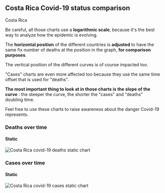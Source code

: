 ## Costa Rica Covid-19 status comparison 

Costa Rica



Be careful, all those charts use a **logarithmic scale**, because it's the best way to analyze how the epidemic is evolving.
 
The **horizontal position** of the different countries is **adjusted** to have the same fix number of deaths at the position in the graph, **for comparison purposes**.

The vertical position of the different curves is of course impacted too.

"Cases" charts are even more affected too because they use the same time offset that is used for "deaths".

**The most important thing to look at in those charts is the slope of the curve** : the steeper the curve, the shorter the "cases" and "deaths" doubling time.

Feel free to use these charts to raise awareness about the danger Covid-19 represents. 


 
### Deaths over time
 
#### Static
![Costa Rica covid-19 deaths static chart](https://raw.githubusercontent.com/madlag/coronavirus_study/master/notebooks/graphs/2020-04-01/countries/Costa_Rica/2020-04-01_Costa_Rica_deaths.png "Costa Rica covid-19 deaths static chart")   

 
### Cases over time
 
#### Static
![Costa Rica covid-19 cases static chart](https://raw.githubusercontent.com/madlag/coronavirus_study/master/notebooks/graphs/2020-04-01/countries/Costa_Rica/2020-04-01_Costa_Rica_cases.png "Costa Rica covid-19 cases static chart")   

